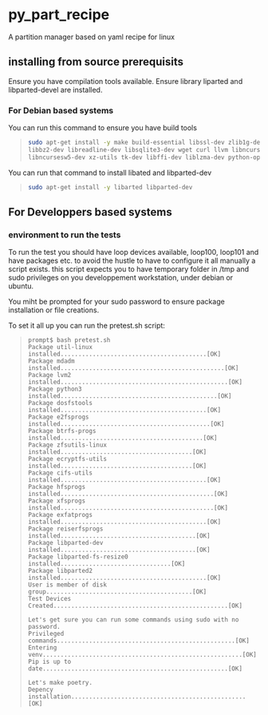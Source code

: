 # py_part_recipe
A partition manager based on yaml recipe for linux


## installing from source prerequisits

Ensure you have compilation tools available.
Ensure library liparted and libparted-devel are installed.

### For Debian based systems

You can run this command to ensure you have build tools

> ``` bash
> sudo apt-get install -y make build-essential libssl-dev zlib1g-dev \
> libbz2-dev libreadline-dev libsqlite3-dev wget curl llvm libncurses5-dev \
> libncursesw5-dev xz-utils tk-dev libffi-dev liblzma-dev python-openssl
> ```

You can run that command to install libated and libparted-dev
> ``` bash
> sudo apt-get install -y libarted libparted-dev
> ```


## For Developpers based systems

### environment to run the tests

To run the test you should have loop devices available, loop100, loop101 and have packages etc.
to avoid the hustle to have to configure it all manually a script exists.
this script expects you to have temporary folder in /tmp and sudo privileges on you developpement workstation, under debian or ubuntu.

You miht be prompted for your sudo password to ensure package installation or file creations.

To set it all up you can run the pretest.sh script:

> ```
> prompt$ bash pretest.sh 
> Package util-linux installed.........................................[OK]
> Package mdadm installed..............................................[OK]
> Package lvm2 installed...............................................[OK]
> Package python3 installed............................................[OK]
> Package dosfstools installed.........................................[OK]
> Package e2fsprogs installed..........................................[OK]
> Package btrfs-progs installed........................................[OK]
> Package zfsutils-linux installed.....................................[OK]
> Package ecryptfs-utils installed.....................................[OK]
> Package cifs-utils installed.........................................[OK]
> Package hfsprogs installed...........................................[OK]
> Package xfsprogs installed...........................................[OK]
> Package exfatprogs installed.........................................[OK]
> Package reiserfsprogs installed......................................[OK]
> Package libparted-dev installed......................................[OK]
> Package libparted-fs-resize0 installed...............................[OK]
> Package libparted2 installed.........................................[OK]
> User is member of disk group.........................................[OK]
> Test Devices Created.................................................[OK]
> 
> Let's get sure you can run some commands using sudo with no password.
> Privileged commands..................................................[OK]
> Entering venv........................................................[OK]
> Pip is up to date....................................................[OK]
> 
> Let's make poetry.
> Depency installation.................................................[OK]
> ```